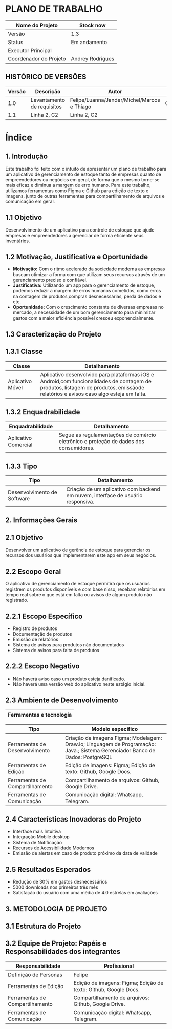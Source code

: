 #  PLANO DE TRABALHO

| Nome do Projeto | Stock now |
|---------------------|-----------------|
|Versão               |    1.3          |
|Status               | Em andamento    |
| Executor Principal  |                 |
Coordenador do Projeto| Andrey Rodrigues|

## HISTÓRICO DE VERSÕES 
| Versão | Descrição                  | Autor                                       | Data     |
|--------|----------------------------|---------------------------------------------|-------   |
|1.0     | Levantamento de requisitos | Felipe/Luanna/Jander/Michel/Marcos e Thiago |03/06/2024|
|1.1     | Linha 2, C2 | Linha 2, C2 |

# Índice
## 1. Introdução
Este trabalho foi feito com o intuito de apresentar um plano de trabalho para um aplicativo de gerenciamento de estoque tanto de empresas quanto de empreendedores ou negócios em geral, de forma que o mesmo torne-se mais eficaz e diminua a margem de erro humano. Para este trabalho, utilizamos ferramentas como Figma e Github para edição de texto e imagens, junto de outras ferramentas para compartilhamento de arquivos e comunicação em geral.
## 1.1 Objetivo
Desenvolvimento de um aplicativo para  controle de estoque que ajude empresas e empreendedores a gerenciar de forma eficiente seus inventários.
## 1.2 Motivação, Justificativa e Oportunidade
- **Motivação:** Com o ritmo acelerado da sociedade moderna as empresas buscam otimizar a forma com que utilizam seus recursos através de um gerenciamento preciso e confiável.
- **Justificativa:** Utilizando um app para o gerenciamento de estoque, podemos reduzir a margem de erros humanos cometidos, como erros na contagem de produtos,compras desnecessárias, perda de dados e etc.
- **Oportunidade:** Com o crescimento constante de diversas empresas no mercado, a necessidade de um bom gerenciamento para minimizar gastos com a maior eficiência possível cresceu exponencialmente.

## 1.3 Caracterização do Projeto
## 1.3.1 Classe

| Classe              | Detalhamento |
|---------------------|--------------|
|Aplicativo Móvel     | Aplicativo desenvolvido para plataformas iOS e Android,com  funcionalidades de contagem de produtos, listagem de produtos, emissãode relatórios e avisos caso algo esteja em falta.|

 ## 1.3.2 Enquadrabilidade
|Enquadrabilidade     | Detalhamento    |
|---------------------|-----------------|
| Aplicativo Comercial| Segue as regulamentações de comércio eletrônico e proteção de  dados dos consumidores.|

## 1.3.3 Tipo

|Tipo                       | Detalhamento    |
|---------------------------|-----------------|
|Desenvolvimento de Software| Criação de um aplicativo com backend em nuvem, interface de usuário responsiva.|

## 2. Informações Gerais
## 2.1 Objetivo 
Desenvolver um aplicativo de gerência de estoque para gerenciar os recursos dos usuários que implementarem este app em seus negócios.
## 2.2 Escopo Geral
O aplicativo de gerenciamento de estoque permitirá que os usuários registrem os produtos disponíveis e com base nisso, recebam relatórios em tempo real sobre o que está em falta ou avisos de algum produto não registrado.

## 2.2.1 Escopo Específico
- Registro de produtos
- Documentação de produtos
- Emissão de relatórios 
- Sistema de avisos para produtos não documentados
- Sistema de avisos para falta de produtos

## 2.2.2 Escopo Negativo
- Não haverá aviso caso um produto esteja danificado. 
- Não haverá uma versão web do aplicativo neste estágio inicial.
 ## 2.3 Ambiente de Desenvolvimento

|Ferramentas e tecnologia                                                  |
|--------------------------------------------------------------------------|

|Tipo                       | Modelo especifico   |
|-------------------------------|-------------------------------------------------------------------------------------------------------------------------------|
| Ferramentas de Desenvolvimento| Criação de imagens Figma; Modelagem: Draw.io; Linguagem de Programação: Java.; Sistema Gerenciador Banco de Dados: PostgreSQL |
|Ferramentas de Edição          | Edição de imagens: Figma; Edição de texto: Github, Google Docs.                                                               |
|Ferramentas de Compartilhamento| Compartilhamento de arquivos: Github, Google Drive.                                                                           |
|Ferramentas de Comunicação     | Comunicação digital: Whatsapp, Telegram.                                                                                      |
 ## 2.4 Características Inovadoras do Projeto
- Interface mais Intuitiva
- Integração Mobile desktop
- Sistema de Notificação
- Recursos de Acessibilidade Modernos
- Emissão de alertas em caso de produto próximo da data de validade
##  2.5 Resultados Esperados
- Redução de 30% em gastos desnecessários 
- 5000 downloads nos primeiros três mês
- Satisfação do usuário com uma média de 4.0 estrelas em avaliações

## 3. METODOLOGIA DE PROJETO
## 3.1 Estrutura do Projeto






## 3.2 Equipe de Projeto: Papéis e Responsabilidades dos integrantes
| Responsabilidade                     | Profissional   |
|-------------------------------|-------------------------------------------------------------------------------------------------------------------------------|
| Definição de Personas         | Felipe |
|Ferramentas de Edição          | Edição de imagens: Figma; Edição de texto: Github, Google Docs.                                                               |
|Ferramentas de Compartilhamento| Compartilhamento de arquivos: Github, Google Drive.                                                                           |
|Ferramentas de Comunicação     | Comunicação digital: Whatsapp, Telegram.                         















